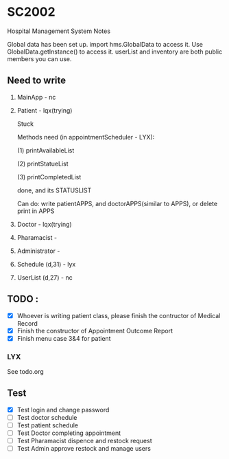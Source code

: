 # SC2002

Hospital Management System Notes

Global data has been set up. import hms.GlobalData to access it. Use GlobalData.getInstance() to access it. userList and inventory are both public members you can use.

## Need to write

1. MainApp - nc
2. Patient - lqx(trying)

   Stuck

   Methods need (in appointmentScheduler - LYX):

   (1) printAvailableList

   (2) printStatueList

   (3) printCompletedList

   done, and its STATUSLIST

   Can do: write patientAPPS, and doctorAPPS(similar to APPS), or delete print in APPS
3. Doctor - lqx(trying)
4. Pharamacist -
5. Administrator -
6. Schedule (d,31) - lyx
7. UserList (d,27) - nc

## TODO :

- [X]  Whoever is writing patient class, please finish the contructor of Medical Record
- [X]  Finish the constructor of Appointment Outcome Report
- [X]  Finish menu case 3&4 for patient

### LYX
See todo.org

## Test
- [X] Test login and change password
- [ ] Test doctor schedule
- [ ] Test patient schedule
- [ ] Test Doctor completing appointment
- [ ] Test Pharamacist dispence and restock request
- [ ] Test Admin approve restock and manage users